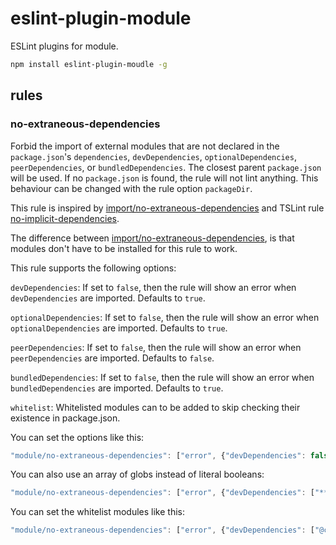 # eslint-plugin-module

ESLint plugins for module.

```bash
npm install eslint-plugin-moudle -g
```

## rules

### no-extraneous-dependencies

Forbid the import of external modules that are not declared in the `package.json`'s `dependencies`, `devDependencies`, `optionalDependencies`, `peerDependencies`, or `bundledDependencies`.
The closest parent `package.json` will be used. If no `package.json` is found, the rule will not lint anything. This behaviour can be changed with the rule option `packageDir`.

This rule is inspired by [import/no-extraneous-dependencies](https://github.com/benmosher/eslint-plugin-import/blob/master/docs/rules/no-extraneous-dependencies.md) and TSLint rule [no-implicit-dependencies](https://palantir.github.io/tslint/rules/no-implicit-dependencies/).

The difference between [import/no-extraneous-dependencies](https://github.com/benmosher/eslint-plugin-import/blob/master/docs/rules/no-extraneous-dependencies.md), is that modules don't have to be installed for this rule to work.

This rule supports the following options:

`devDependencies`: If set to `false`, then the rule will show an error when `devDependencies` are imported. Defaults to `true`.

`optionalDependencies`: If set to `false`, then the rule will show an error when `optionalDependencies` are imported. Defaults to `true`.

`peerDependencies`: If set to `false`, then the rule will show an error when `peerDependencies` are imported. Defaults to `false`.

`bundledDependencies`: If set to `false`, then the rule will show an error when `bundledDependencies` are imported. Defaults to `true`.

`whitelist`: Whitelisted modules can to be added to skip checking their existence in package.json.

You can set the options like this:

```js
"module/no-extraneous-dependencies": ["error", {"devDependencies": false, "optionalDependencies": false, "peerDependencies": false}]
```

You can also use an array of globs instead of literal booleans:

```js
"module/no-extraneous-dependencies": ["error", {"devDependencies": ["**/*.test.js", "**/*.spec.js"]}]
```

You can set the whitelist modules like this:
```js
"module/no-extraneous-dependencies": ["error", {"devDependencies": ["@components"]}]
```
